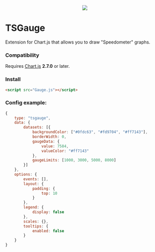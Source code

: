 <div align="center">
    <img src="https://github.com/kluverua/Chartjs-tsgauge/blob/master/logo.bmp"/>
</div>

# TSGauge

Extension for Chart.js that allows you to draw "Speedometer" graphs.

### Compatibility
Requires [Chart.js](https://github.com/chartjs/Chart.js/releases) **2.7.0** or later.

### Install
```html
<script src="Gauge.js"></script>
```

### Config example:
```js
{
	type: "tsgauge",
	data: {
		datasets: [{
			backgroundColor: ["#0fdc63", "#fd9704", "#ff7143"],
			borderWidth: 0,
			gaugeData: {
				value: 7584,
				valueColor: "#ff7143"
			},
			gaugeLimits: [1000, 3000, 5000, 8000]
		}]
	},
	options: {
		events: [],
		layout: {
			padding: {
				top: 10
			}
		},
		legend: {
			display: false
		},
		scales: {},
		tooltips: {
			enabled: false
		}
	}
}
```
